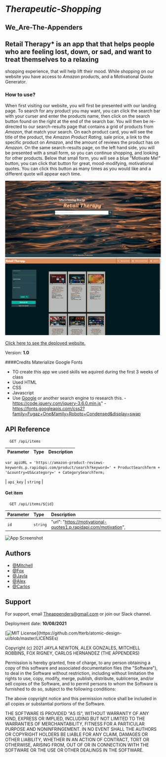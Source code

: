 
# *Therapeutic-Shopping*

## **We_Are-The-Appenders**

## Retail Therapy* is an app that that helps people who are feeling lost, down, or sad, and want to treat themselves to a relaxing 
shopping experience, that will help lift their mood. While shopping on our website you have access to *Amazon* products, and a
Motivational Quote Generator. 

### How to use?
When first visiting our website, you will first be presented with our landing page. To search for any product you may want, you can click 
the search bar with your curser and enter the products name, then click on the search button found on the right at the end of the search 
bar. You will then be re-directed to our search-results page that contains a grid of products from *Amazon*, that match your search.
On each product card, you will see the title of the product, the *Amazon Product Rating*, sale price, a link to the specific product on 
*Amazon*, and the amount of reviews the product has on *Amazon*. On the same search-results page, on the left hand side, you will be 
presented with a small form, so you can continue shopping, and looking for other products. Below that small form, you will see a blue 
"Motivate Me!" button, you can click that button for great, mood-modifying, motivational quotes. You can click this button as many times as you 
would like and a different quote will appear each time.

![screenshot of landing page](./assets/screen-shot-landing-page.png)
![screenshot of results page](./assets/screen-shot-resultspage.png)

[Click here to see the deployed website.](https://vookmirvookmir.github.io/Project1-TheAppenders/)

Version:
**1.0**

####Credits
Materialize
Google Fonts

- TO create this app we used skills we aquired during the first 3 weeks of class 
- Used HTML
- CSS 
- Javascript
- Use [Google](https://www.google.com) or another search engine to research this.
-https://code.jquery.com/jquery-3.6.0.min.js"
-https://fonts.googleapis.com/css2?family=Fugaz+One&family=Roboto+Condensed&display=swap
  
## API Reference


```http
  GET /api/items
```

| Parameter | Type     | Description                |
| :-------- | :------- | :------------------------- |
    var apiURL = 'https://amazon-product-reviews-keywords.p.rapidapi.com/product/search?keyword=' + ProductSearchTerm + '&country=US&category=' + CategorySearchTerm;
| `api_key` | `string` |  

#### Get item

```http
  GET /api/items/${id}
```

| Parameter | Type     | Description                       |
| :-------- | :------- | :-------------------------------- |
| `id`      | `string` | "url": "https://motivational-quotes1.p.rapidapi.com/motivation",

![App Screenshot](https://via.placeholder.com/468x300?text=App+Screenshot+Here)
  
## Authors

- [@Mitchell ](https://github.com/VookmirVookmir/Project1-TheAppenders)
- [@Fox ](https://github.com/VookmirVookmir/Project1-TheAppenders)
- [@Jayla](https://github.com/VookmirVookmir/Project1-TheAppenders)
- [@Alex](https://github.com/VookmirVookmir/Project1-TheAppenders)
- [@Carlos](https://github.com/VookmirVookmir/Project1-TheAppenders)
## Support


For support, email Theappenders@gmail.com or join our Slack channel.

Deployment date:
**10/08/2021**

[![MIT License](https://img.shields.io/apm/l/atomic-design-ui.svg?)](https://github.com/tterb/atomic-design-ui/blob/master/LICENSEs)

Copyright (c) 2021 JAYLA NEWTON, ALEX GONZALES, MITCHELL ROBBINS, FOX RIGNEY, CARLOS HERNANDEZ (THE APPENDERS)

Permission is hereby granted, free of charge, to any person obtaining a copy of this software and associated documentation files
 (the "Software"), to deal in the Software without restriction, including without limitation the rights to use, copy, modify, merge,
 publish, distribute, sublicense, and/or sell copies of the Software, and to permit persons to whom the Software is furnished to do so,
 subject to the following conditions:

The above copyright notice and this permission notice shall be included in all copies or substantial portions of the Software.

THE SOFTWARE IS PROVIDED "AS IS", WITHOUT WARRANTY OF ANY KIND, EXPRESS OR IMPLIED, INCLUDING BUT NOT LIMITED TO THE WARRANTIES OF 
MERCHANTABILITY, FITNESS FOR A PARTICULAR PURPOSE AND NONINFRINGEMENT. IN NO EVENT SHALL THE AUTHORS OR COPYRIGHT HOLDERS BE LIABLE 
FOR ANY CLAIM, DAMAGES OR OTHER LIABILITY, WHETHER IN AN ACTION OF CONTRACT, TORT OR OTHERWISE, ARISING FROM, OUT OF OR IN CONNECTION 
WITH THE SOFTWARE OR THE USE OR OTHER DEALINGS IN THE SOFTWARE.
  



